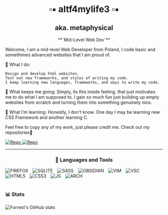 <h1 align="center">▫︎▪︎ altf4mylife3 ▫︎▪︎</h1>
<h2 align="center">aka. metaphysical</h2>
<p align="center">
  **`Mid-Level Web Dev`**
</p>

Welcome, I am a mid-level Web Developer from Poland, I code basic and somethimes advanced websites that I am proud of.

💾 What I do:

    Design and develop html websites.
    Test out new frameworks, and styles of writing my code.
    I keep learning new languages, frameworks, and ways to write my code.

🎯 What keeps me going:
Simply, its this inside feeling, that just motivates me to do what I am supposed to. I gain so much fun just building up empty websites from scratch and turning them into something genuinely nice.

📘 What I’m learning:
Honestly, I don't know. One day I may be learning new CSS Framework and another learning C.

Feel free to copy any of my work, just please credit me. Check out my repositories🚀

<p align="left">
  <a href="https://github.com/altf4mylife3?tab=repositories" target="_blank">
        <img src="https://custom-icon-badges.demolab.com/badge/Repo-blue.svg?logo=repo" alt="Repo">
  </a>
  <a href="mailto:mavzo@protonmail.com" target="_blank">
        <img src="https://custom-icon-badges.demolab.com/badge/Mail-E61B23.svg?logo=mail" alt="Repo">
  </a>
</p>

---

<h3 align="center">🧰 Languages and Tools</h3>

<img alt="FIREFOX" style="padding-right: 10px; display: inline-block;" src="https://img.shields.io/badge/Firefox-FF7139?style=for-the-badge&logo=Firefox-Browser&logoColor=white">
<img alt="SQLITE" style="padding-right: 10px; display: inline-block;" src="https://img.shields.io/badge/sqlite-%2307405e.svg?style=for-the-badge&logo=sqlite&logoColor=white">
<img alt="SASS" style="padding-right: 10px; display: inline-block;" src="https://img.shields.io/badge/SASS-hotpink.svg?style=for-the-badge&logo=SASS&logoColor=white">
<img alt="OBSIDIAN" style="padding-right: 10px; display: inline-block;" src="https://img.shields.io/badge/Obsidian-%23483699.svg?style=for-the-badge&logo=obsidian&logoColor=white">
<img alt="VIM" style="padding-right: 10px; display: inline-block;" src="https://img.shields.io/badge/VIM-%2311AB00.svg?style=for-the-badge&logo=vim&logoColor=white">
<img alt="VSC"  style="padding-right: 10px; display: inline-block;" src="https://img.shields.io/badge/Visual%20Studio%20Code-0078d7.svg?style=for-the-badge&logo=visual-studio-code&logoColor=white">
<img alt="HTML5"  style="padding-right: 10px; display: inline-block;" src="https://img.shields.io/badge/html5-%23E34F26.svg?style=for-the-badge&logo=html5&logoColor=white">
<img alt="CSS3"  style="padding-right: 10px; display: inline-block;" src="https://img.shields.io/badge/css3-%231572B6.svg?style=for-the-badge&logo=css3&logoColor=white">
<img alt="JS"  style="padding-right: 10px; display: inline-block;" src="https://img.shields.io/badge/javascript-%23323330.svg?style=for-the-badge&logo=javascript&logoColor=%23F7DF1E">
<img alt="ARCH"  style="padding-right: 10px; display: inline-block;" src="https://img.shields.io/badge/Arch%20Linux-1793D1?logo=arch-linux&logoColor=fff&style=for-the-badge">


<br />

#

### 📊 Stats

![Forrest's GitHub stats](https://github-readme-stats.vercel.app/api?username=altf4mylife3&show_icons=true&theme=gruvbox)

#

